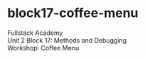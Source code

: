 # block17-coffee-menu
Fullstack Academy<br>
Unit 2 Block 17: Methods and Debugging<br>
Workshop: Coffee Menu<br>
